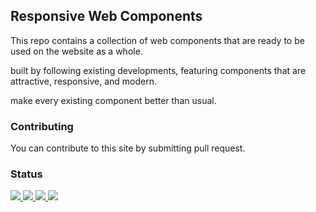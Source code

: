 ## Responsive Web Components
This repo contains a collection of web components that are ready to be used on the website as a whole.

built by following existing developments, featuring components that are attractive, responsive, and modern.

make every existing component better than usual.

### Contributing
You can contribute to this site by submitting pull request.

### Status
<p>
  <a href="#">
    <img src="https://img.shields.io/badge/stages-production-informational">
  </a>
  <a href="#">
    <img src="https://img.shields.io/github/repo-size/novaardiansyah/responsive-web-components?label=size&color=informational" />
  </a>
  <a href="https://github.com/novaardiansyah/responsive-web-components/blob/main/LICENSE">
    <img src="https://img.shields.io/github/license/novaardiansyah/responsive-web-components?label=license&color=informational" />
  </a>
  <a href="https://github.com/novaardiansyah/responsive-web-components/commits/main">
    <img src="https://img.shields.io/github/last-commit/novaardiansyah/responsive-web-components/main?color=informational" />
  </a>
</p>
